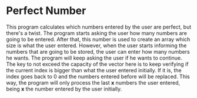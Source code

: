 # Perfect Number
This program calculates which numbers entered by the user are perfect, but there's a twist. The program starts asking the user how many numbers are going to be entered. After that, this number is used to create an array which size is what the user entered. However, when the user starts informing the numbers that are going to be stored, the user can enter how many numbers he wants. The program will keep asking the user if he wants to continue. The key to not exceed the capacity of the vector here is to keep verifying if the current index is bigger than what the user entered initially. If it is, the index goes back to 0 and the numbers entered before will be replaced. This way, the program will only process the last **x** numbers the user entered, being **x** the number entered by the user initially.
